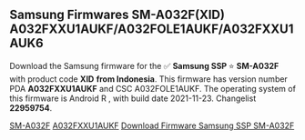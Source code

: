 <h2>Samsung Firmwares SM-A032F(XID) A032FXXU1AUKF/A032FOLE1AUKF/A032FXXU1AUK6</h2>
Download the Samsung firmware for the ✅ <strong>Samsung SSP </strong> ⭐ <strong>SM-A032F</strong> with product code <strong>XID</strong> <strong> from Indonesia</strong>. This firmware has version number PDA <strong>A032FXXU1AUKF</strong> and CSC A032FOLE1AUKF. The operating system of this firmware is Android R , with build date 2021-11-23. Changelist <strong>22959754</strong>.


[SM-A032F](https://samfirm.shop/samsung/model/SM-A032F)
[A032FXXU1AUKF](https://samfirm.shop/samsung/pda/A032FXXU1AUKF)
[Download Firmware Samsung SSP SM-A032F](https://samfirm.shop/samsung/firmware/477500)
